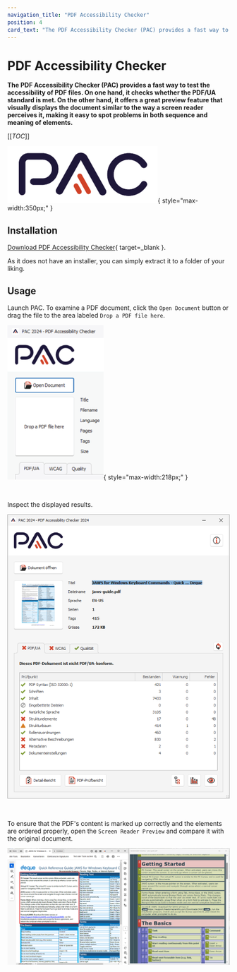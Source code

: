 ```yaml
---
navigation_title: "PDF Accessibility Checker"
position: 4
card_text: "The PDF Accessibility Checker (PAC) provides a fast way to test the accessibility of PDF files."
---
```


# PDF Accessibility Checker

**The PDF Accessibility Checker (PAC) provides a fast way to test the accessibility of PDF files. On one hand, it checks whether the PDF/UA standard is met. On the other hand, it offers a great preview feature that visually displays the document similar to the way a screen reader perceives it, making it easy to spot problems in both sequence and meaning of elements.**

[[_TOC_]]

![PAC logo](_media/logo_pac.png){ style="max-width:350px;" }

## Installation

[Download PDF Accessibility Checker](https://pac.pdf-accessibility.org/en){ target=_blank }.

As it does not have an installer, you can simply extract it to a folder of your liking.

## Usage

Launch PAC. To examine a PDF document, click the `Open Document` button or drag the file to the area labeled `Drop a PDF file here`.

![PAC "Open Document" button](_media/pac-open-document.png){ style="max-width:218px;" }

<br>

Inspect the displayed results.

![PDF Accessibility Checker window](_media/pdf-accessibility-checker-window.png)

<br>

To ensure that the PDF's content is marked up correctly and the elements are ordered properly, open the `Screen Reader Preview` and compare it with the original document.

![Side by side comparison of original document and screen reader preview](_media/side-by-side-comparison-of-original-document-and-screen-reader-preview.png)
